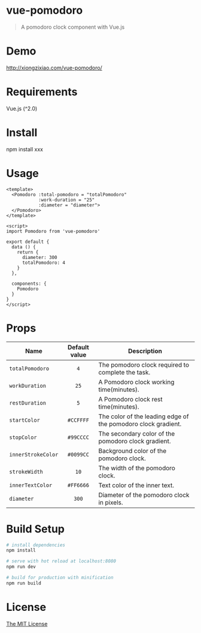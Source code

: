 # vue-pomodoro

> A pomodoro clock component with Vue.js
# Demo
http://xiongzixiao.com/vue-pomodoro/
# Requirements
Vue.js (^2.0)
# Install
npm install xxx
# Usage
```
<template>
  <Pomodoro :total-pomodoro = "totalPomodoro"
            :work-duration = "25"
            :diameter = "diameter">
  </Pomodoro>
</template>

<script>
import Pomodoro from 'vue-pomodoro'

export default {
  data () {
    return {
      diameter: 300
      totalPomodoro: 4
    }
  },

  components: {
    Pomodoro
  }
}
</script>
```
# Props
Name | Default value | Description
---|:---:|---
`totalPomodoro` | `4` | The pomodoro clock required to complete the task.
`workDuration` | `25` | A Pomodoro clock working time(minutes).
`restDuration` | `5` | A Pomodoro clock rest time(minutes).
`startColor` | `#CCFFFF` | The color of the leading edge of the pomodoro clock gradient.
`stopColor` | `#99CCCC` | The secondary color of the pomodoro clock gradient.
`innerStrokeColor` | `#0099CC` | Background color of the pomodoro clock.
`strokeWidth` | `10` | The width of the pomodoro clock.
`innerTextColor` | `#FF6666` | Text color of the inner text.
`diameter` | `300` | Diameter of the pomodoro clock in pixels.
# Build Setup

``` bash
# install dependencies
npm install

# serve with hot reload at localhost:8080
npm run dev

# build for production with minification
npm run build
```

# License

[The MIT License](LICENSE)
